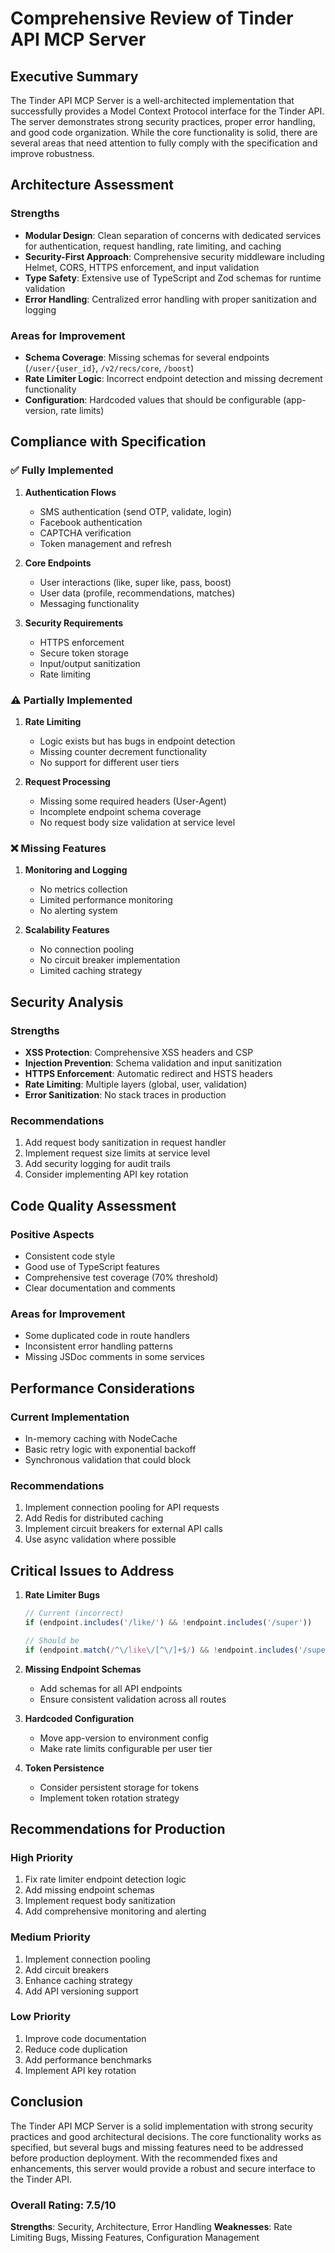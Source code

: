# Comprehensive Review of Tinder API MCP Server

## Executive Summary

The Tinder API MCP Server is a well-architected implementation that successfully provides a Model Context Protocol interface for the Tinder API. The server demonstrates strong security practices, proper error handling, and good code organization. While the core functionality is solid, there are several areas that need attention to fully comply with the specification and improve robustness.

## Architecture Assessment

### Strengths
- **Modular Design**: Clean separation of concerns with dedicated services for authentication, request handling, rate limiting, and caching
- **Security-First Approach**: Comprehensive security middleware including Helmet, CORS, HTTPS enforcement, and input validation
- **Type Safety**: Extensive use of TypeScript and Zod schemas for runtime validation
- **Error Handling**: Centralized error handling with proper sanitization and logging

### Areas for Improvement
- **Schema Coverage**: Missing schemas for several endpoints (`/user/{user_id}`, `/v2/recs/core`, `/boost`)
- **Rate Limiter Logic**: Incorrect endpoint detection and missing decrement functionality
- **Configuration**: Hardcoded values that should be configurable (app-version, rate limits)

## Compliance with Specification

### ✅ Fully Implemented
1. **Authentication Flows**
   - SMS authentication (send OTP, validate, login)
   - Facebook authentication
   - CAPTCHA verification
   - Token management and refresh

2. **Core Endpoints**
   - User interactions (like, super like, pass, boost)
   - User data (profile, recommendations, matches)
   - Messaging functionality

3. **Security Requirements**
   - HTTPS enforcement
   - Secure token storage
   - Input/output sanitization
   - Rate limiting

### ⚠️ Partially Implemented
1. **Rate Limiting**
   - Logic exists but has bugs in endpoint detection
   - Missing counter decrement functionality
   - No support for different user tiers

2. **Request Processing**
   - Missing some required headers (User-Agent)
   - Incomplete endpoint schema coverage
   - No request body size validation at service level

### ❌ Missing Features
1. **Monitoring and Logging**
   - No metrics collection
   - Limited performance monitoring
   - No alerting system

2. **Scalability Features**
   - No connection pooling
   - No circuit breaker implementation
   - Limited caching strategy

## Security Analysis

### Strengths
- **XSS Protection**: Comprehensive XSS headers and CSP
- **Injection Prevention**: Schema validation and input sanitization
- **HTTPS Enforcement**: Automatic redirect and HSTS headers
- **Rate Limiting**: Multiple layers (global, user, validation)
- **Error Sanitization**: No stack traces in production

### Recommendations
1. Add request body sanitization in request handler
2. Implement request size limits at service level
3. Add security logging for audit trails
4. Consider implementing API key rotation

## Code Quality Assessment

### Positive Aspects
- Consistent code style
- Good use of TypeScript features
- Comprehensive test coverage (70% threshold)
- Clear documentation and comments

### Areas for Improvement
- Some duplicated code in route handlers
- Inconsistent error handling patterns
- Missing JSDoc comments in some services

## Performance Considerations

### Current Implementation
- In-memory caching with NodeCache
- Basic retry logic with exponential backoff
- Synchronous validation that could block

### Recommendations
1. Implement connection pooling for API requests
2. Add Redis for distributed caching
3. Implement circuit breakers for external API calls
4. Use async validation where possible

## Critical Issues to Address

1. **Rate Limiter Bugs**
   ```typescript
   // Current (incorrect)
   if (endpoint.includes('/like/') && !endpoint.includes('/super'))
   
   // Should be
   if (endpoint.match(/^\/like\/[^\/]+$/) && !endpoint.includes('/super'))
   ```

2. **Missing Endpoint Schemas**
   - Add schemas for all API endpoints
   - Ensure consistent validation across all routes

3. **Hardcoded Configuration**
   - Move app-version to environment config
   - Make rate limits configurable per user tier

4. **Token Persistence**
   - Consider persistent storage for tokens
   - Implement token rotation strategy

## Recommendations for Production

### High Priority
1. Fix rate limiter endpoint detection logic
2. Add missing endpoint schemas
3. Implement request body sanitization
4. Add comprehensive monitoring and alerting

### Medium Priority
1. Implement connection pooling
2. Add circuit breakers
3. Enhance caching strategy
4. Add API versioning support

### Low Priority
1. Improve code documentation
2. Reduce code duplication
3. Add performance benchmarks
4. Implement API key rotation

## Conclusion

The Tinder API MCP Server is a solid implementation with strong security practices and good architectural decisions. The core functionality works as specified, but several bugs and missing features need to be addressed before production deployment. With the recommended fixes and enhancements, this server would provide a robust and secure interface to the Tinder API.

### Overall Rating: 7.5/10

**Strengths**: Security, Architecture, Error Handling
**Weaknesses**: Rate Limiting Bugs, Missing Features, Configuration Management